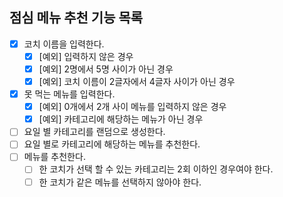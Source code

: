 ## 점심 메뉴 추천 기능 목록

- [X] 코치 이름을 입력한다.
  - [X] [예외] 입력하지 않은 경우
  - [X] [예외] 2명에서 5명 사이가 아닌 경우
  - [X] [예외] 코치 이름이 2글자에서 4글자 사이가 아닌 경우
- [X] 못 먹는 메뉴를 입력한다.
  - [X] [예외] 0개에서 2개 사이 메뉴를 입력하지 않은 경우
  - [X] [예외] 카테고리에 해당하는 메뉴가 아닌 경우
- [ ] 요일 별 카테고리를 랜덤으로 생성한다.
- [ ] 요일 별로 카테고리에 해당하는 메뉴를 추천한다. 
- [ ] 메뉴를 추천한다.
  - [ ] 한 코치가 선택 할 수 있는 카테고리는 2회 이하인 경우여야 한다.
  - [ ] 한 코치가 같은 메뉴를 선택하지 않아야 한다.